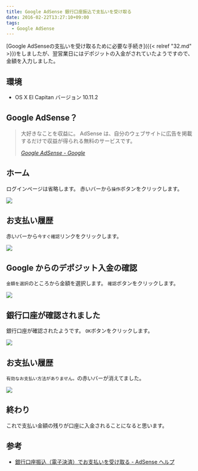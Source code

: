 ```yaml
---
title: Google AdSense 銀行口座振込で支払いを受け取る
date: 2016-02-22T13:27:10+09:00
tags:
  - Google AdSense
---
```


[Google AdSenseの支払いを受け取るために必要な手続き]({{< relref "32.md" >}})をしましたが、翌営業日にはデポジットの入金がされていたようですので、金額を入力しました。

<!-- more -->

## 環境

* OS X El Capitan バージョン 10.11.2

## Google AdSense？

> 大好きなことを収益に。
AdSense は、自分のウェブサイトに広告を掲載するだけで収益が得られる無料のサービスです。
>
> <cite>[Google AdSense - Google](https://www.google.co.jp/intl/ja/adsense/start/#?modal_active=none)</cite>

## ホーム

ログインページは省略します。
赤いバーから`操作`ボタンをクリックします。

![](/img/33-01.png)

## お支払い履歴

赤いバーから`今すぐ確認`リンクをクリックします。

![](/img/33-02.png)

## Google からのデポジット入金の確認

`金額を選択`のところから金額を選択します。
`確認`ボタンをクリックします。

![](/img/33-03.png)

## 銀行口座が確認されました

銀行口座が確認されたようです。
`OK`ボタンをクリックします。

![](/img/33-04.png)

## お支払い履歴

`有効なお支払い方法がありません。`の赤いバーが消えてました。

![](/img/33-05.png)

## 終わり

これで支払い金額の残りが口座に入金されることになると思います。

## 参考

* [銀行口座振込（電子決済）でお支払いを受け取る - AdSense ヘルプ](https://support.google.com/adsense/answer/1714398?hl=ja&ref_topic=1727161)
